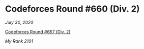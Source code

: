 <h1>Codeforces Round #660 (Div. 2)</h1>

*July 30, 2020*

[Codeforces Round #657 (Div. 2)](https://codeforces.com/contest/1388)

*My Rank 2101*

